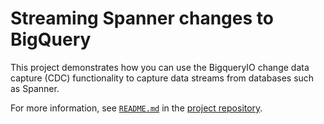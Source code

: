 # Streaming Spanner changes to BigQuery

This project demonstrates how you can use the BigqueryIO change data capture
(CDC) functionality to capture data streams from databases such as Spanner.

For more information, see
[`README.md`](https://github.com/GoogleCloudPlatform/cloud-solutions/blob/main/projects/dataflow-bigquery-change-data-capture/README.md)
in the
[project repository](https://github.com/GoogleCloudPlatform/cloud-solutions/tree/main/projects/dataflow-bigquery-change-data-capture).
